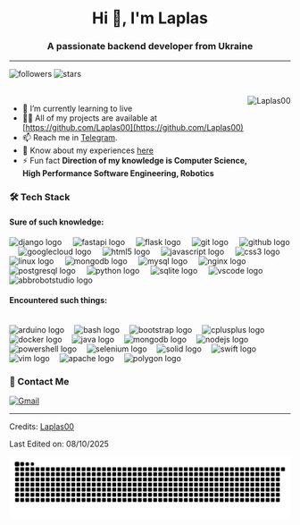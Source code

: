 <h1 align="center">Hi 👋, I'm Laplas</h1>
<h3 align="center">A passionate backend developer from Ukraine</h3>

---

![followers](https://img.shields.io/github/followers/Laplas00?style=social)
![stars](https://img.shields.io/github/stars/Laplas00?style=social)

<br/>
<img align="right" height="220px" src="https://avatars.githubusercontent.com/u/61288992?v=4" alt="Laplas00" />

- 🌱 I’m currently learning to live
- 👨‍💻 All of my projects are available at [https://github.com/Laplas00](https://github.com/Laplas00)
- 📫 Reach me in [Telegram]( **t.me/LaplasRouse**).
- 📄 Know about my experiences [here](https://docs.google.com/document/d/1mMfa7wpJ0QCLfsvbxs7QQ5K8JzYKP-EAyY-tmz-dOGU/edit?usp=sharing)
- ⚡ Fun fact **Direction of my knowledge is Computer Science, High Performance Software Engineering, Robotics**

### 🛠 Tech Stack

#### Sure of such knowledge:

<div align="left">
  <img src="https://skillicons.dev/icons?i=django" height="40" alt="django logo"  />
  <img width="12" />
  <img src="https://skillicons.dev/icons?i=fastapi" height="40" alt="fastapi logo"  />
  <img width="12" />
  <img src="https://skillicons.dev/icons?i=flask" height="40" alt="flask logo"  />
  <img width="12" />
  <img src="https://skillicons.dev/icons?i=git" height="40" alt="git logo"  />
  <img width="12" />
  <img src="https://skillicons.dev/icons?i=github" height="40" alt="github logo"  />
  <img width="12" />
  <img src="https://skillicons.dev/icons?i=gcp" height="40" alt="googlecloud logo"  />
  <img width="12" />
  <img src="https://skillicons.dev/icons?i=html" height="40" alt="html5 logo"  />
  <img width="12" />
  <img src="https://skillicons.dev/icons?i=js" height="40" alt="javascript logo"  />
  <img width="12" />
  <img src="https://skillicons.dev/icons?i=css" height="40" alt="css3 logo"  />
  <img width="12" />
  <img src="https://skillicons.dev/icons?i=linux" height="40" alt="linux logo"  />
  <img width="12" />
  <img src="https://skillicons.dev/icons?i=mongodb" height="40" alt="mongodb logo"  />
  <img width="12" />
  <img src="https://skillicons.dev/icons?i=mysql" height="40" alt="mysql logo"  />
  <img width="12" />
  <img src="https://skillicons.dev/icons?i=nginx" height="40" alt="nginx logo"  />
  <img width="12" />
  <img src="https://skillicons.dev/icons?i=postgres" height="40" alt="postgresql logo"  />
  <img width="12" />
  <img src="https://skillicons.dev/icons?i=py" height="40" alt="python logo"  />
  <img width="12" />
  <img src="https://skillicons.dev/icons?i=sqlite" height="40" alt="sqlite logo"  />
  <img width="12" />
  <img src="https://skillicons.dev/icons?i=vscode" height="40" alt="vscode logo"  />
  <img width="12" />
  <img src="https://skillicons.dev/icons?i=bots" height="40" alt="abbrobotstudio logo"  />
</div>

#### Encountered such things:
<br clear="both">
<div align="left">
  <img src="https://cdn.jsdelivr.net/gh/devicons/devicon/icons/arduino/arduino-original.svg" height="40" alt="arduino logo"  />
  <img width="10" />
  <img src="https://skillicons.dev/icons?i=bash" height="40" alt="bash logo"  />
  <img width="10" />
  <img src="https://skillicons.dev/icons?i=bootstrap" height="40" alt="bootstrap logo"  />
  <img width="10" />
  <img src="https://skillicons.dev/icons?i=cpp" height="40" alt="cplusplus logo"  />
  <img width="10" />
  <img src="https://skillicons.dev/icons?i=docker" height="40" alt="docker logo"  />
  <img width="10" />
  <img src="https://skillicons.dev/icons?i=java" height="40" alt="java logo"  />
  <img width="10" />
  <img src="https://skillicons.dev/icons?i=mongodb" height="40" alt="mongodb logo"  />
  <img width="10" />
  <img src="https://skillicons.dev/icons?i=nodejs" height="40" alt="nodejs logo"  />
  <img width="10" />
  <img src="https://skillicons.dev/icons?i=powershell" height="40" alt="powershell logo"  />
  <img width="10" />
  <img src="https://skillicons.dev/icons?i=selenium" height="40" alt="selenium logo"  />
  <img width="10" />
  <img src="https://skillicons.dev/icons?i=solidjs" height="40" alt="solid logo"  />
  <img width="10" />
  <img src="https://skillicons.dev/icons?i=swift" height="40" alt="swift logo"  />
  <img width="10" />
  <img src="https://skillicons.dev/icons?i=vim" height="40" alt="vim logo"  />
  <img width="10" />
  <img src="https://cdn.jsdelivr.net/gh/devicons/devicon/icons/apache/apache-original.svg" height="40" alt="apache logo"  />
  <img width="10" />
  <img src="https://cdn.jsdelivr.net/gh/devicons/devicon/icons/polygon/polygon-original.svg" height="40" alt="polygon logo"  />
</div>

### 💬 Contact Me

[![Gmail](https://img.shields.io/badge/-laplas.rouse@gmail.com-c14438?style=for-the-badge&logo=Gmail&logoColor=white)](mailto:laplas.rouse@gmail.com)


-----
Credits: [Laplas00](https://github.com/Laplas00)

Last Edited on: 08/10/2025


<img src="https://raw.githubusercontent.com/Laplas00/Laplas00/output/snake.svg" alt="Snake animation" />

